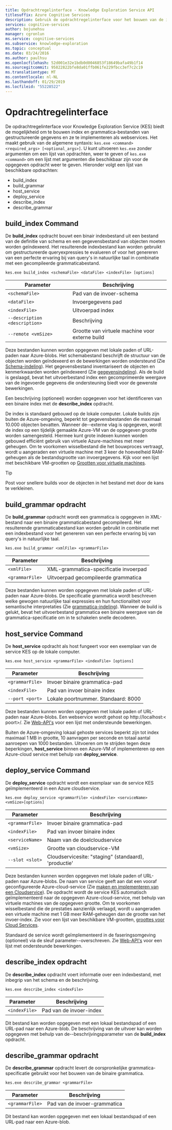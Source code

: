 ```yaml
---
title: Opdrachtregelinterface - Knowledge Exploration Service API
titlesuffix: Azure Cognitive Services
description: Gebruik de opdrachtregelinterface voor het bouwen van de index en grammatica-bestanden van gestructureerde gegevens, en vervolgens als webservices te implementeren.
services: cognitive-services
author: bojunehsu
manager: cgronlun
ms.service: cognitive-services
ms.subservice: knowledge-exploration
ms.topic: conceptual
ms.date: 03/24/2016
ms.author: paulhsu
ms.openlocfilehash: 52d001e32e1bdb0d0046853f18649bafa49b1f14
ms.sourcegitcommit: 95822822bfe8da01ffb061fe229fbcc3ef7c2c19
ms.translationtype: MT
ms.contentlocale: nl-NL
ms.lasthandoff: 01/29/2019
ms.locfileid: "55228522"
---
```

# <a name="command-line-interface"></a>Opdrachtregelinterface

De opdrachtregelinterface voor Knowledge Exploration Service (KES) biedt de mogelijkheid om te bouwen index en grammatica-bestanden van gestructureerde gegevens en ze te implementeren als webservices.  Het maakt gebruik van de algemene syntaxis: `kes.exe <command> <required_args> [<optional_args>]`.  U kunt uitvoeren `kes.exe` zonder argumenten om een lijst van opdrachten, weer te geven of `kes.exe <command>` om een lijst met argumenten die beschikbaar zijn voor de opgegeven opdracht weer te geven.  Hieronder volgt een lijst van beschikbare opdrachten:

* build_index
* build_grammar
* host_service
* deploy_service
* describe_index
* describe_grammar

<a name="build_index-command"></a>

## <a name="buildindex-command"></a>build_index Command

De **build_index** opdracht bouwt een binair indexbestand uit een bestand van de definitie van schema en een gegevensbestand van objecten moeten worden geïndexeerd.  Het resulterende indexbestand kan worden gebruikt om gestructureerde queryexpressies te evalueren of voor het genereren van een perfecte ervaring bij van query's in natuurlijke taal in combinatie met een gecompileerde grammaticabestand.

`kes.exe build_index <schemaFile> <dataFile> <indexFile> [options]`

| Parameter      | Beschrijving               |
|----------------|---------------------------|
| `<schemaFile>` | Pad van de invoer-schema |
| `<dataFile>`   | Invoergegevens pad   |
| `<indexFile>`  | Uitvoerpad index |
| `--description <description>` | Beschrijving |
| `--remote <vmSize>`           | Grootte van virtuele machine voor externe build |

Deze bestanden kunnen worden opgegeven met lokale paden of URL-paden naar Azure-blobs.  Het schemabestand beschrijft de structuur van de objecten worden geïndexeerd en de bewerkingen worden ondersteund (Zie [Schema-indeling](SchemaFormat.md)).  Het gegevensbestand inventariseert de objecten en kenmerkwaarden worden geïndexeerd (Zie [gegevensindeling](DataFormat.md)).  Als de build is geslaagd, bevat het uitvoerbestand index een gecomprimeerde weergave van de ingevoerde gegevens die ondersteuning biedt voor de gewenste bewerkingen.  

Een beschrijving (optioneel) worden opgegeven voor het identificeren van een binaire index met de **describe_index** opdracht.  

De index is standaard gebouwd op de lokale computer.  Lokale builds zijn buiten de Azure-omgeving, beperkt tot gegevensbestanden die maximaal 10.000 objecten bevatten.  Wanneer de--externe vlag is opgegeven, wordt de index op een tijdelijk gemaakte Azure-VM van de opgegeven grootte worden samengesteld.  Hiermee kunt grote indexen kunnen worden gebouwd efficiënt gebruik van virtuele Azure-machines met meer geheugen.  Om te voorkomen wisselbestand die het bouwproces vertraagt, wordt u aangeraden een virtuele machine met 3 keer de hoeveelheid RAM-geheugen als de bestandsgrootte van invoergegevens.  Kijk voor een lijst met beschikbare VM-grootten op [Grootten voor virtuele machines](../../../articles/virtual-machines/virtual-machines-windows-sizes.md).

> [!TIP] 
> Post voor snellere builds voor de objecten in het bestand met door de kans te verkleinen.

<a name="build_grammar-command"></a>

## <a name="buildgrammar-command"></a>build_grammar opdracht

De **build_grammar** opdracht wordt een grammatica is opgegeven in XML-bestand naar een binaire grammaticabestand gecompileerd.  Het resulterende grammaticabestand kan worden gebruikt in combinatie met een indexbestand voor het genereren van een perfecte ervaring bij van query's in natuurlijke taal.

`kes.exe build_grammar <xmlFile> <grammarFile>`

| Parameter       | Beschrijving               |
|-----------------|---------------------------|
| `<xmlFile>`     | XML-grammatica-specificatie invoerpad |
| `<grammarFile>` | Uitvoerpad gecompileerde grammatica         |

Deze bestanden kunnen worden opgegeven met lokale paden of URL-paden naar Azure-blobs.  De specificatie grammatica wordt beschreven welke gewogen natuurlijke taal expressies en hun functionaliteit voor semantische interpretaties (Zie [grammatica-indeling](GrammarFormat.md)).  Wanneer de build is gelukt, bevat het uitvoerbestand grammatica een binaire weergave van de grammatica-specificatie om in te schakelen snelle decoderen.

<a name="host_service-command"/>

## <a name="hostservice-command"></a>host_service Command

De **host_service** opdracht als host fungeert voor een exemplaar van de service KES op de lokale computer.

`kes.exe host_service <grammarFile> <indexFile> [options]`

| Parameter       | Beschrijving                |
|-----------------|----------------------------|
| `<grammarFile>` | Invoer binaire grammatica-pad         |
| `<indexFile>`   | Pad van invoer binaire index           |
| `--port <port>` | Lokale poortnummer.  Standaard: 8000 |

Deze bestanden kunnen worden opgegeven met lokale paden of URL-paden naar Azure-blobs.  Een webservice wordt gehost op http://localhost:&lt; poort&gt;/.  Zie [Web-API's](WebAPI.md) voor een lijst met ondersteunde bewerkingen.

Buiten de Azure-omgeving lokaal gehoste services beperkt zijn tot index maximaal 1 MB in grootte, 10 aanvragen per seconde en totaal aantal aanroepen van 1000 bestanden.  Uitvoeren om te strijden tegen deze beperkingen, **host_service** binnen een Azure-VM of implementeren op een Azure-cloud service met behulp van **deploy_service**.

<a name="deploy_service-command"/>

## <a name="deployservice-command"></a>deploy_service Command

De **deploy_service** opdracht wordt een exemplaar van de service KES geïmplementeerd in een Azure cloudservice.

`kes.exe deploy_service <grammarFile> <indexFile> <serviceName> <vmSize>[options]`

| Parameter       | Beschrijving                  |
|-----------------|------------------------------|
| `<grammarFile>` | Invoer binaire grammatica-pad           |
| `<indexFile>`   | Pad van invoer binaire index             |
| `<serviceName>` | Naam van de doelcloudservice |
| `<vmSize>`      | Grootte van cloudservice-VM     |
| `--slot <slot>` | Cloudservicesite: "staging" (standaard), 'productie' |

Deze bestanden kunnen worden opgegeven met lokale paden of URL-paden naar Azure-blobs.  De naam van service geeft aan dat een vooraf geconfigureerde Azure-cloud-service (Zie [maken en implementeren van een Cloudservice](../../../articles/cloud-services/cloud-services-how-to-create-deploy-portal.md)).  De opdracht wordt de service KES automatisch geïmplementeerd naar de opgegeven Azure-cloud-service, met behulp van virtuele machines van de opgegeven grootte.  Om te voorkomen wisselbestand die de prestaties aanzienlijk verlaagd, wordt u aangeraden een virtuele machine met 1 GB meer RAM-geheugen dan de grootte van het invoer-index.  Zie voor een lijst van beschikbare VM-grootten, [groottes voor Cloud Services](../../../articles/cloud-services/cloud-services-sizes-specs.md).

Standaard de service wordt geïmplementeerd in de faseringsomgeving (optioneel) via de sleuf parameter--overschreven.  Zie [Web-API's](WebAPI.md) voor een lijst met ondersteunde bewerkingen.

<a name="describe_index-command"/>

## <a name="describeindex-command"></a>describe_index opdracht

De **describe_index** opdracht voert informatie over een indexbestand, met inbegrip van het schema en de beschrijving.

`kes.exe describe_index <indexFile>`

| Parameter     | Beschrijving      |
|---------------|------------------|
| `<indexFile>` | Pad van de invoer-index |

Dit bestand kan worden opgegeven met een lokaal bestandspad of een URL-pad naar een Azure-blob.  De beschrijving van de uitvoer kan worden opgegeven met behulp van de--beschrijvingsparameter van de **build_index** opdracht.

<a name="describe_grammar-command"/>

## <a name="describegrammar-command"></a>describe_grammar opdracht

De **describe_grammar** opdracht levert de oorspronkelijke grammatica-specificatie gebruikt voor het bouwen van de binaire grammatica.

`kes.exe describe_grammar <grammarFile>`

| Parameter       | Beschrijving      |
|-----------------|------------------|
| `<grammarFile>` | Pad van de invoer-grammatica |

Dit bestand kan worden opgegeven met een lokaal bestandspad of een URL-pad naar een Azure-blob.

